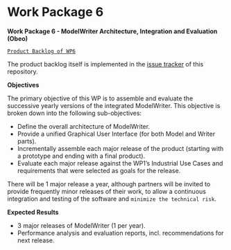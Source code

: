 Work Package 6
===
**Work Package 6 - ModelWriter Architecture, Integration and Evaluation (Obeo)**

[`Product Backlog of WP6`](https://waffle.io/ModelWriter/WP6)

The product backlog itself is implemented in the [issue tracker](https://github.com/modelwriter/wp5/issues) of this repository.

**Objectives**

The primary objective of this WP is to assemble and evaluate the successive yearly versions of the integrated ModelWriter. This objective is broken down into the following sub-objectives:

* Define the overall architecture of ModelWriter.
* Provide a unified Graphical User Interface (for both Model and Writer parts).
* Incrementally assemble each major release of the product (starting with a prototype and ending with a final product).
* Evaluate each major release against the WP1’s Industrial Use Cases and requirements that were selected as goals for the release.

There will be 1 major release a year, although partners will be invited to provide frequently minor releases of their work, to allow a continuous integration and testing of the software and `minimize the technical risk`.

**Expected Results**

* 3 major releases of ModelWriter (1 per year).
* Performance analysis and evaluation reports, incl. recommendations for next release.
